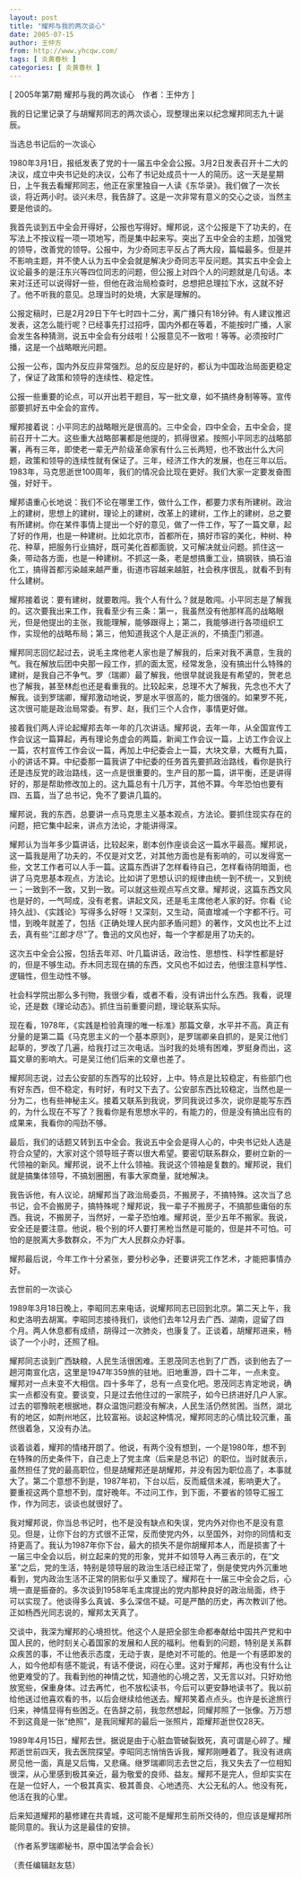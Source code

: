 ```yaml
---
layout: post
title: "耀邦与我的两次谈心"
date: 2005-07-15
author: 王仲方
from: http://www.yhcqw.com/
tags: [ 炎黄春秋 ]
categories: [ 炎黄春秋 ]
---
```



[ 2005年第7期 耀邦与我的两次谈心　作者：王仲方 ]

我的日记里记录了与胡耀邦同志的两次谈心，现整理出来以纪念耀邦同志九十诞辰。

当选总书记后的一次谈心


1980年3月1日，报纸发表了党的十一届五中全会公报。3月2日发表召开十二大的决议，成立中央书记处的决议，公布了书记处成员十一人的简历。这一天是星期日，上午我去看耀邦同志，他正在家里独自一人读《东华录》。我们做了一次长谈，将近两小时。谈兴未尽，我告辞了。这是一次非常有意义的交心之谈，当然主要是他谈的。


我首先谈到五中全会开得好，公报也写得好。耀邦说，这个公报是下了功夫的，在写法上不按议程一项一项地写，而是集中起来写。突出了五中全会的主题，加强党的领导，改善党的领导。公报中，为少奇同志平反占了两大段，篇幅最多。但是并不影响主题，并不使人认为五中全会就是解决少奇同志平反问题。其实五中全会上议论最多的是汪东兴等四位同志的问题，但公报上对四个人的问题就是几句话。本来对汪还可以说得好一些，但他在政治局检查时，总想把总理拉下水，这就不好了。他不听我的意见。总理当时的处境，大家是理解的。


公报定稿时，已是2月29日下午七时四十二分，离广播只有18分钟。有人建议推迟发表，这怎么能行呢？已经事先打过招呼，国内外都在等着，不能按时广播，人家会发生各种猜测，说五中全会有分歧啦！公报意见不一致啦！等等。必须按时广播，这是一个战略眼光问题。

公报一公布，国内外反应非常强烈。总的反应是好的，都认为中国政治局面更稳定了，保证了政策和领导的连续性、稳定性。

公报一些重要的论点，可以开出若干题目，写一批文章，如不搞终身制等等。宣传部要抓好五中全会的宣传。


耀邦接着说：小平同志的战略眼光是很高的。三中全会，四中全会，五中全会，提前召开十二大。这些重大战略部署都是他提的，抓得很紧。按照小平同志的战略部署，再有三年，即使老一辈无产阶级革命家有什么三长两短，也不致出什么大问题，政策和领导的连续性就有保证了。三年，经济工作大的发展，也在三年以后。1983年，马克思逝世100周年，我们的情况会比现在更好。我们大家一定要发奋图强，好好干。


耀邦语重心长地说：我们不论在哪里工作，做什么工作，都要力求有所建树。政治上的建树，思想上的建树，理论上的建树，改革上的建树，工作上的建树，总之要有所建树。你在某件事情上提出一个好的意见，做了一件工作，写了一篇文章，起了好的作用，也是一种建树。比如北京市，首都所在，搞好市容的美化，种树、种花、种草，把服务行业搞好，既可美化首都面貌，又可解决就业问题。抓住这一条，带动各方面，也是一种建树。不抓这一条，老是想搞重工业，搞钢铁，搞石油化工，搞得首都污染越来越严重，街道市容越来越脏，社会秩序很乱，就看不到有什么建树。


耀邦接着说：要有建树，就要敢闯。我个人有什么？就是敢闯。小平同志是了解我的。这次要我出来工作，我看至少有三条：第一，我虽然没有他那样高的战略眼光，但是他提出的主张，我能理解，能够跟得上；第二，我能够进行各项组织工作，实现他的战略布局；第三，他知道我这个人是正派的，不搞歪门邪道。


耀邦同志回忆起过去，说毛主席他老人家也是了解我的，后来对我不满意，生我的气。我在解放后团中央那一段工作，抓的面太宽，经常发急，没有搞出什么特殊的建树，是我自己不争气。罗（瑞卿）最了解我，他很早就说我是有希望的，贺老总也了解我，甚至林彪也还是看重我的。比较起来，总理不大了解我，先念也不大了解我。谈到罗瑞卿，耀邦激动地说，罗是水平很高的，能力很强的。如果罗不死，这次很可能是政治局常委。有罗、赵，我们三个人合作，事情更好做。


接着我们两人评论起耀邦去年一年的几次讲话。耀邦说，去年一年，从全国宣传工作会议这一篇算起，再有理论务虚会的两篇，新闻工作会议一篇，上访工作会议上一篇，农村宣传工作会议一篇，再加上中纪委会上一篇，大块文章，大概有九篇，小的讲话不算。中纪委那一篇我讲了中纪委的任务首先要抓政治路线，看你是执行还是违反党的政治路线，这一点是很重要的。生产目的那一篇，讲平衡，还是讲得好的，那是帮助修改加上的。这九篇总有十几万字，其他不算。今年恐怕也要有四、五篇，当了总书记，免不了要讲几篇的。

耀邦说，我的东西，总要讲一点马克思主义基本观点，方法论。要抓住现实存在的问题，把它集中起来，讲点方法论，才能讲得深。


耀邦认为当年多少篇讲话，比较起来，剧本创作座谈会这一篇水平最高。耀邦说，这一篇我是用了功夫的，不仅是对文艺，对其他方面也是有影响的，可以发得宽一些，文艺工作者可以人手一篇。这篇东西讲了怎样看待自己，怎样看待阴暗面，也讲了马克思基本观点，方法论。比如讲了思想认识的规律由统一到不统一，又到统一；一致到不一致，又到一致。可以就这些观点写点文章。耀邦说，这篇东西文风也是好的，一气呵成，没有老套。讲起文风，还是毛主席他老人家的好。你看《论持久战》、《实践论》写得多么好呀！又深刻，又生动，简直增减一个字都不行。可惜，到晚年就差了，包括《正确处理人民内部矛盾问题》的著作，文风也比不上过去，真有些“江郎才尽”了。鲁迅的文风也好，每一个字都是用了功夫的。


这次五中全会公报，包括去年邓、叶几篇讲话，政治性、思想性、科学性都是好的，但是不够生动。乔木同志现在搞的东西，文风也不如过去，他很注意科学性、逻辑性，但生动性不够。

社会科学院出那么多刊物，我很少看，或者不看，没有讲出什么东西。我看，说理论，还是数《理论动态》。抓住当前重要问题，理论联系实际。


现在看，1978年，《实践是检验真理的唯一标准》那篇文章，水平并不高。真正有分量的是第二篇《马克思主义的一个基本原则》，是罗瑞卿亲自抓的，是吴江他们起草的，罗改了几遍，给我打过三次电话。当时我的处境有困难，罗挺身而出，这篇文章的影响大。可是吴江他们后来的文章也差了。


耀邦同志说，过去公安部的东西写的比较好，上中。特点是比较稳定，有些部门也有好东西，但不稳定，有时好，有时又下去了。公安部东西比较稳定，当然也是一分为二，也有些神秘主义。接着又联系到我说，罗同我说过多次，说你是能写东西的，为什么现在不写了？我看你是有思想水平的，有能力的，但是没有搞出应有的成果来，我看你的闯劲不够。


最后，我们的话题又转到五中全会。我说五中全会是得人心的，中央书记处人选是符合众望的，大家对这个领导班子寄以很大希望。要密切联系群众，要树立新的一代领袖的新风。耀邦说，说不上什么领袖。我说这个领袖是复数的。耀邦说，我们就是搞集体领导，不搞划圈圈，有事大家商量，就地解决。


我告诉他，有人议论，胡耀邦当了政治局委员，不搬房子，不搞特殊。这次当了总书记，会不会搬房子，搞特殊呢？耀邦说，我一辈子不搬房子，不搞那些庸俗的东西。我说，不搬房子，当然好，一辈子恐怕难。耀邦说，至少五年不搬家。我说，安全还是要注意。他说，极个别的坏人要打黑枪当然是可能的，但是并不可怕。可怕的是脱离大多数群众，不为广大人民群众办好事。

耀邦最后说，今年工作十分紧张，要分秒必争，还要讲究工作艺术，才能把事情办好。

去世前的一次谈心


1989年3月18日晚上，李昭同志来电话，说耀邦同志已回到北京。第二天上午，我和史洛明去胡寓。李昭同志接待我们，谈他们去年12月去广西、湖南，逗留了四个月。两人休息都有成绩，胡得过一次肺炎，也康复了。正谈着，胡耀邦进来，畅谈了一个小时，还照了相。


耀邦同志谈到广西缺粮，人民生活很困难。王恩茂同志也到了广西，谈到他去了一趟河南宣化店，这里是1947年359旅的驻地。旧地重游，四十二年，一点未变。耀邦对一点未变不大相信。四十多年了，总有一点变化吧。恩茂同志肯定地说，确实一点都没有变。要谈变，只是过去他住过的一家院子，如今已挤进好几户人家。过去的鄂豫皖老根据地，群众温饱问题没有解决，人民生活仍然贫困。当然，湖北有的地区，如荆州地区，比较富裕。谈起这种情况，耀邦同志的心情比较沉重，虽然很着急，又没有办法。


谈着谈着，耀邦的情绪开朗了。他说，有两个没有想到，一个是1980年，想不到在特殊的历史条件下，自己走上了党主席（后来是总书记）的职位。当时就表示，虽然担任了党的最高职位，但是胡耀邦还是胡耀邦，并没有因为职位高了，本事就大了。第二个意想不到是，1987年初，下台以后，反而威信未减，影响更大了。要重视这两个意想不到，度好晚年。不过问工作，到下面，不要省的领导汇报工作，作为同志，谈谈也就很好了。


我对耀邦说，你当总书记时，也不是没有缺点和失误，党内外对你也不是没有意见。但是，让你下台的方式很不正常，反而使党内外，以至国外，对你的同情和支持更高了。我认为1987年你下台，最大的损失不是你胡耀邦本人，而是损害了十一届三中全会以后，树立起来的党的形象，党并不如领导人再三表示的，在“文革”之后，党的生活，特别是领导层的政治生活已经正常了，倒是使党内外沉重地看到，党内政治生活不正常的阴影似乎又重现了。耀邦在十一届三中全会之后，心境一直是振奋的。多次谈到1958年毛主席提出的党内那种良好的政治局面，终于可以实现了。他谈得多么真诚、多么深信不疑。可是严酷的历史，再次教训了他。正如杨西光同志说的，耀邦太天真了。


交谈中，我深为耀邦的心境担忧。他这个人是把全部生命都奉献给中国共产党和中国人民的，他时刻关心着国家的发展和人民的福利。他看到的问题，特别是关系群众疾苦的事，不让他表示态度，无动于衷，是绝对不可能的。他是一个有感即发的人，如今他却有感不能说，有话不便说，闷在心里。这对于耀邦，再也没有什么让他更难受的了。我看到他的神情之忧，知道他的心境之苦，又无言以对。只好劝他放宽些，保重身体。过去再忙，也不放松读书，今后可以更安静地读书了。我以前给他送过他喜欢看的书，以后会继续给他送去。耀邦笑着点点头。也许是长途旅行归来，神情显得有些困乏。在告辞之前，我忽然想起，同耀邦照了一张像。万万想不到这竟是一张“绝照”，是我同耀邦的最后一张照片，距耀邦逝世仅28天。


1989年4月15日，耀邦去世。据说是由于心脏血管破裂致死，真可谓是心碎了。耀邦逝世前四天，我去医院探望。李昭同志悄悄告诉我，耀邦刚睡着了。我没有进病房见他一面，真是又后悔，又悲痛。继罗瑞卿同志去世之后，我又失去了一位相知很深，从心里感到极其亲近，最为敬爱的良师、益友。耀邦不是完人，但却实实在在是一位好人，一个极其真实、极其善良、心地透亮、大公无私的人。他没有死，他活在我的心里。

后来知道耀邦的墓修建在共青城，这可能不是耀邦生前所交待的，但应该是耀邦所能同意的。我认为这是最佳的安排。

（作者系罗瑞卿秘书，原中国法学会会长）

（责任编辑赵友慈）



